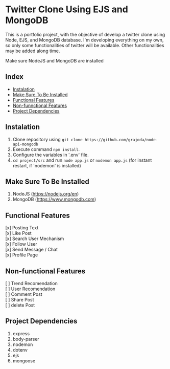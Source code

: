# Twitter Clone Using EJS and MongoDB

This is a portfolio project, with the objective of develop a twitter clone using Node, EJS, and MongoDB database. I'm developing everything on my own, so only some functionalities of twitter will be available. Other functionalities may be added along time. 

Make sure NodeJS and MongoDB are installed

## Index
- [Instalation](#instalation)
- [Make Sure To Be Installed](#make-sure-to-be-installed)
- [Functional Features](#functional-features)
- [Non-funnctional Features](#non-functional-features)
- [Project Dependencies](#project-dependencies)


## Instalation
1. Clone repository using `git clone https://github.com/grajoda/node-api-mongodb`
2. Execute command `npm install`.
3. Configure the variables in '.env' file.
4. `cd project/src` and run `node app.js` or `nodemon app.js` (for instant restart, if 'nodemon' is installed)

## Make Sure To Be Installed
1. NodeJS (https://nodejs.org/en)
2. MongoDB (https://www.mongodb.com)

## Functional Features
[x] Posting Text  
[x] Like Post  
[x] Search User Mechanism  
[x] Follow User  
[x] Send Message / Chat  
[x] Profile Page  

## Non-functional Features
[ ] Trend Recomendation  
[ ] User Recomendation  
[ ] Comment Post  
[ ] Share Post   
[ ] delete Post  

## Project Dependencies
1. express
2. body-parser
3. nodemon
4. dotenv 
5. ejs
6. mongoose
